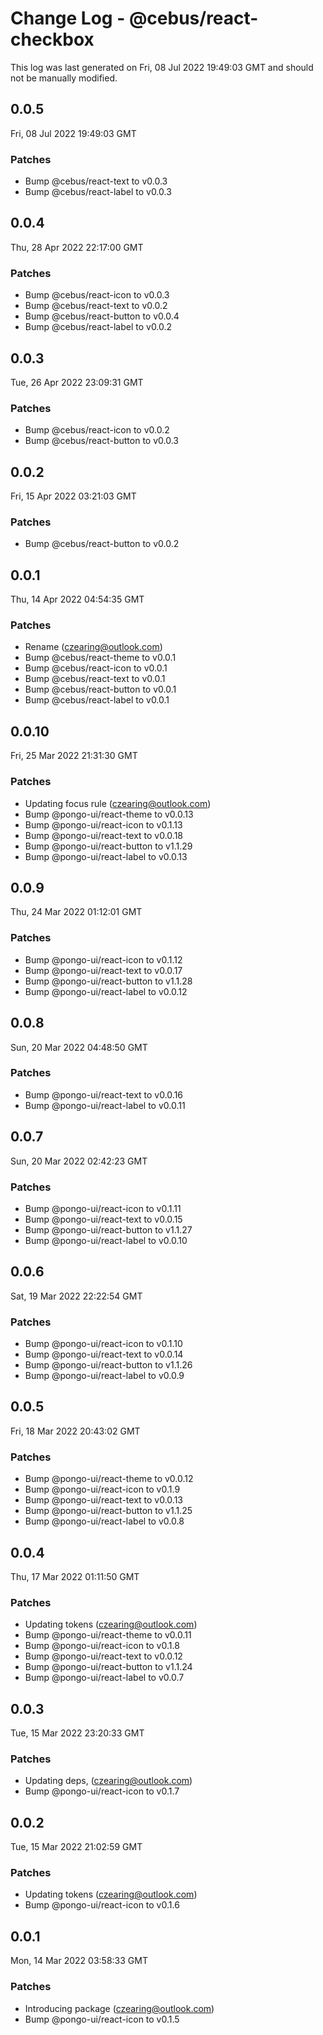 # Change Log - @cebus/react-checkbox

This log was last generated on Fri, 08 Jul 2022 19:49:03 GMT and should not be manually modified.

<!-- Start content -->

## 0.0.5

Fri, 08 Jul 2022 19:49:03 GMT

### Patches

- Bump @cebus/react-text to v0.0.3
- Bump @cebus/react-label to v0.0.3

## 0.0.4

Thu, 28 Apr 2022 22:17:00 GMT

### Patches

- Bump @cebus/react-icon to v0.0.3
- Bump @cebus/react-text to v0.0.2
- Bump @cebus/react-button to v0.0.4
- Bump @cebus/react-label to v0.0.2

## 0.0.3

Tue, 26 Apr 2022 23:09:31 GMT

### Patches

- Bump @cebus/react-icon to v0.0.2
- Bump @cebus/react-button to v0.0.3

## 0.0.2

Fri, 15 Apr 2022 03:21:03 GMT

### Patches

- Bump @cebus/react-button to v0.0.2

## 0.0.1

Thu, 14 Apr 2022 04:54:35 GMT

### Patches

- Rename (czearing@outlook.com)
- Bump @cebus/react-theme to v0.0.1
- Bump @cebus/react-icon to v0.0.1
- Bump @cebus/react-text to v0.0.1
- Bump @cebus/react-button to v0.0.1
- Bump @cebus/react-label to v0.0.1

## 0.0.10

Fri, 25 Mar 2022 21:31:30 GMT

### Patches

- Updating focus rule (czearing@outlook.com)
- Bump @pongo-ui/react-theme to v0.0.13
- Bump @pongo-ui/react-icon to v0.1.13
- Bump @pongo-ui/react-text to v0.0.18
- Bump @pongo-ui/react-button to v1.1.29
- Bump @pongo-ui/react-label to v0.0.13

## 0.0.9

Thu, 24 Mar 2022 01:12:01 GMT

### Patches

- Bump @pongo-ui/react-icon to v0.1.12
- Bump @pongo-ui/react-text to v0.0.17
- Bump @pongo-ui/react-button to v1.1.28
- Bump @pongo-ui/react-label to v0.0.12

## 0.0.8

Sun, 20 Mar 2022 04:48:50 GMT

### Patches

- Bump @pongo-ui/react-text to v0.0.16
- Bump @pongo-ui/react-label to v0.0.11

## 0.0.7

Sun, 20 Mar 2022 02:42:23 GMT

### Patches

- Bump @pongo-ui/react-icon to v0.1.11
- Bump @pongo-ui/react-text to v0.0.15
- Bump @pongo-ui/react-button to v1.1.27
- Bump @pongo-ui/react-label to v0.0.10

## 0.0.6

Sat, 19 Mar 2022 22:22:54 GMT

### Patches

- Bump @pongo-ui/react-icon to v0.1.10
- Bump @pongo-ui/react-text to v0.0.14
- Bump @pongo-ui/react-button to v1.1.26
- Bump @pongo-ui/react-label to v0.0.9

## 0.0.5

Fri, 18 Mar 2022 20:43:02 GMT

### Patches

- Bump @pongo-ui/react-theme to v0.0.12
- Bump @pongo-ui/react-icon to v0.1.9
- Bump @pongo-ui/react-text to v0.0.13
- Bump @pongo-ui/react-button to v1.1.25
- Bump @pongo-ui/react-label to v0.0.8

## 0.0.4

Thu, 17 Mar 2022 01:11:50 GMT

### Patches

- Updating tokens (czearing@outlook.com)
- Bump @pongo-ui/react-theme to v0.0.11
- Bump @pongo-ui/react-icon to v0.1.8
- Bump @pongo-ui/react-text to v0.0.12
- Bump @pongo-ui/react-button to v1.1.24
- Bump @pongo-ui/react-label to v0.0.7

## 0.0.3

Tue, 15 Mar 2022 23:20:33 GMT

### Patches

- Updating deps, (czearing@outlook.com)
- Bump @pongo-ui/react-icon to v0.1.7

## 0.0.2

Tue, 15 Mar 2022 21:02:59 GMT

### Patches

- Updating tokens (czearing@outlook.com)
- Bump @pongo-ui/react-icon to v0.1.6

## 0.0.1

Mon, 14 Mar 2022 03:58:33 GMT

### Patches

- Introducing package (czearing@outlook.com)
- Bump @pongo-ui/react-icon to v0.1.5
